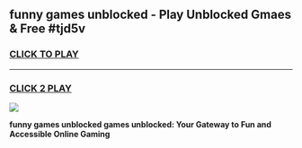 
## funny games unblocked - Play Unblocked Gmaes & Free #tjd5v
<h3>
<a href="https://news.freeplayer.one?title=funny_games_unblocked&ref=26F">CLICK TO PLAY</a></h3>
<hr>

<h3>
<a href="https://news.freeplayer.one?title=funny_games_unblocked&ref=26F">CLICK 2 PLAY</a>
  
</h3>

<a href="https://news.freeplayer.one?title=funny_games_unblocked&ref=26F/"><img src="https://clearcache.store/games.png"></a>


**funny games unblocked games unblocked: Your Gateway to Fun and Accessible Online Gaming**
